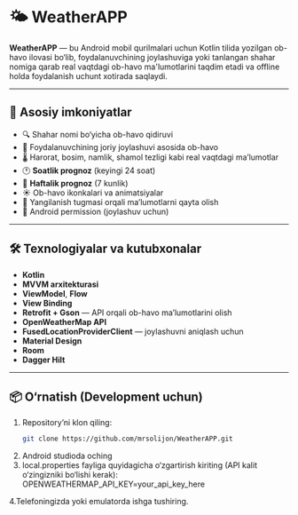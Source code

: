 # 🌤️ WeatherAPP

**WeatherAPP** — bu Android mobil qurilmalari uchun Kotlin tilida yozilgan ob-havo ilovasi bo‘lib, foydalanuvchining joylashuviga yoki tanlangan shahar nomiga qarab real vaqtdagi ob-havo ma'lumotlarini taqdim etadi va offline holda foydalanish uchunt xotirada saqlaydi.

---

## 📱 Asosiy imkoniyatlar

- 🔍 Shahar nomi bo‘yicha ob-havo qidiruvi
- 📍 Foydalanuvchining joriy joylashuvi asosida ob-havo
- 🌡️ Harorat, bosim, namlik, shamol tezligi kabi real vaqtdagi ma’lumotlar
- 🕐 **Soatlik prognoz** (keyingi 24 soat)
- 📅 **Haftalik prognoz** (7 kunlik)
- ☀️ Ob-havo ikonkalari va animatsiyalar
- 🔄 Yangilanish tugmasi orqali ma’lumotlarni qayta olish
- 🧭 Android permission (joylashuv uchun)
---

## 🛠 Texnologiyalar va kutubxonalar

- **Kotlin**
- **MVVM arxitekturasi**
- **ViewModel**, **Flow**
- **View Binding**
- **Retrofit + Gson** — API orqali ob-havo ma’lumotlarini olish
- **OpenWeatherMap API**
- **FusedLocationProviderClient** — joylashuvni aniqlash uchun
- **Material Design**
- **Room**
- **Dagger Hilt**

---

## 📦 O‘rnatish (Development uchun)

1. Repository’ni klon qiling:
   ```bash
   git clone https://github.com/mrsolijon/WeatherAPP.git
2. Android studioda oching
3. local.properties fayliga quyidagicha o‘zgartirish kiriting (API kalit o‘zingizniki bo‘lishi kerak):
   OPENWEATHERMAP_API_KEY=your_api_key_here
   
4.Telefoningizda yoki emulatorda ishga tushiring.

